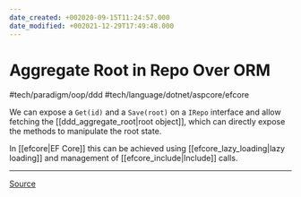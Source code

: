 ```yaml
---
date_created: +002020-09-15T11:24:57.000
date_modified: +002021-12-29T17:49:48.000
---
```


# Aggregate Root in Repo Over ORM

#tech/paradigm/oop/ddd #tech/language/dotnet/aspcore/efcore

We can expose a `Get(id)` and a `Save(root)` on a `IRepo` interface and allow fetching the [[ddd_aggregate_root|root object]], which can directly expose the methods to manipulate the root state.

In [[efcore|EF Core]] this can be achieved using [[efcore_lazy_loading|lazy loading]] and management of [[efcore_include|Include]] calls.

---

[Source](https://codeopinion.com/avoiding-the-repository-pattern-with-an-orm/)
